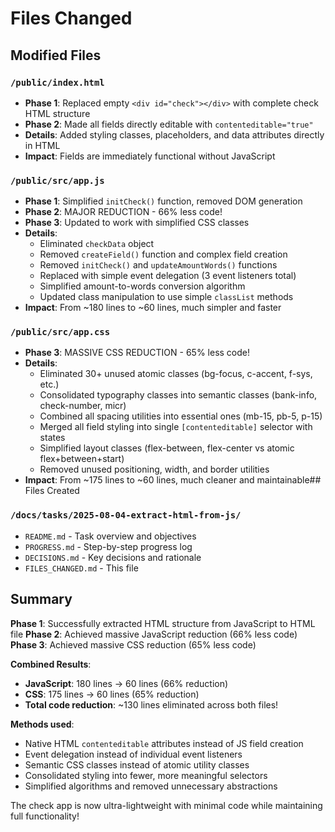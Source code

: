 # Files Changed

## Modified Files

### `/public/index.html`

- **Phase 1**: Replaced empty `<div id="check"></div>` with complete check HTML structure
- **Phase 2**: Made all fields directly editable with `contenteditable="true"`
- **Details**: Added styling classes, placeholders, and data attributes directly in HTML
- **Impact**: Fields are immediately functional without JavaScript

### `/public/src/app.js`

- **Phase 1**: Simplified `initCheck()` function, removed DOM generation
- **Phase 2**: MAJOR REDUCTION - 66% less code!
- **Phase 3**: Updated to work with simplified CSS classes
- **Details**:
  - Eliminated `checkData` object
  - Removed `createField()` function and complex field creation
  - Removed `initCheck()` and `updateAmountWords()` functions
  - Replaced with simple event delegation (3 event listeners total)
  - Simplified amount-to-words conversion algorithm
  - Updated class manipulation to use simple `classList` methods
- **Impact**: From ~180 lines to ~60 lines, much simpler and faster

### `/public/src/app.css`

- **Phase 3**: MASSIVE CSS REDUCTION - 65% less code!
- **Details**:
  - Eliminated 30+ unused atomic classes (bg-focus, c-accent, f-sys, etc.)
  - Consolidated typography classes into semantic classes (bank-info, check-number, micr)
  - Combined all spacing utilities into essential ones (mb-15, pb-5, p-15)
  - Merged all field styling into single `[contenteditable]` selector with states
  - Simplified layout classes (flex-between, flex-center vs atomic flex+between+start)
  - Removed unused positioning, width, and border utilities
- **Impact**: From ~175 lines to ~60 lines, much cleaner and maintainable## Files Created

### `/docs/tasks/2025-08-04-extract-html-from-js/`

- `README.md` - Task overview and objectives
- `PROGRESS.md` - Step-by-step progress log
- `DECISIONS.md` - Key decisions and rationale
- `FILES_CHANGED.md` - This file

## Summary

**Phase 1**: Successfully extracted HTML structure from JavaScript to HTML file
**Phase 2**: Achieved massive JavaScript reduction (66% less code)
**Phase 3**: Achieved massive CSS reduction (65% less code)

**Combined Results**:

- **JavaScript**: 180 lines → 60 lines (66% reduction)
- **CSS**: 175 lines → 60 lines (65% reduction)
- **Total code reduction**: ~130 lines eliminated across both files!

**Methods used**:

- Native HTML `contenteditable` attributes instead of JS field creation
- Event delegation instead of individual event listeners
- Semantic CSS classes instead of atomic utility classes
- Consolidated styling into fewer, more meaningful selectors
- Simplified algorithms and removed unnecessary abstractions

The check app is now ultra-lightweight with minimal code while maintaining full functionality!
